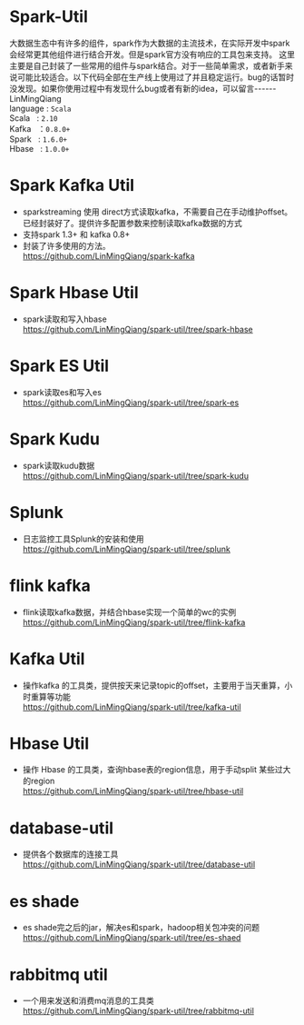 # Spark-Util 
大数据生态中有许多的组件，spark作为大数据的主流技术，在实际开发中spark会经常更其他组件进行结合开发。但是spark官方没有响应的工具包来支持。
这里主要是自己封装了一些常用的组件与spark结合。对于一些简单需求，或者新手来说可能比较适合。以下代码全部在生产线上使用过了并且稳定运行。bug的话暂时没发现。如果你使用过程中有发现什么bug或者有新的idea，可以留言------LinMingQiang  <br>
language : `Scala` <br>
Scala   : `2.10` <br>
Kafka   ：`0.8.0+` <br>
Spark   : `1.6.0+` <br>
Hbase   : `1.0.0+` <br>
 # Spark Kafka Util <br>
 * sparkstreaming 使用 direct方式读取kafka，不需要自己在手动维护offset。已经封装好了。提供许多配置参数来控制读取kafka数据的方式
 * 支持spark 1.3+ 和 kafka 0.8+
 * 封装了许多使用的方法。 <br>
https://github.com/LinMingQiang/spark-kafka
 # Spark Hbase Util <br>
 * spark读取和写入hbase <br>
 https://github.com/LinMingQiang/spark-util/tree/spark-hbase

# Spark ES Util  <br>
* spark读取es和写入es  <br>
https://github.com/LinMingQiang/spark-util/tree/spark-es

# Spark Kudu  <br>
* spark读取kudu数据 <br>
https://github.com/LinMingQiang/spark-util/tree/spark-kudu

# Splunk  <br>
* 日志监控工具Splunk的安装和使用 <br>
https://github.com/LinMingQiang/spark-util/tree/splunk

# flink kafka
* flink读取kafka数据，并结合hbase实现一个简单的wc的实例 <br>
https://github.com/LinMingQiang/spark-util/tree/flink-kafka

# Kafka Util
* 操作kafka 的工具类，提供按天来记录topic的offset，主要用于当天重算，小时重算等功能  <br>
https://github.com/LinMingQiang/spark-util/tree/kafka-util

# Hbase Util
* 操作 Hbase 的工具类，查询hbase表的region信息，用于手动split 某些过大的region  <br>
https://github.com/LinMingQiang/spark-util/tree/hbase-util


# database-util
* 提供各个数据库的连接工具  <br>
https://github.com/LinMingQiang/spark-util/tree/database-util

# es shade
* es shade完之后的jar，解决es和spark，hadoop相关包冲突的问题   <br>
https://github.com/LinMingQiang/spark-util/tree/es-shaed

# rabbitmq util
* 一个用来发送和消费mq消息的工具类   <br>
https://github.com/LinMingQiang/spark-util/tree/rabbitmq-util


